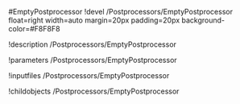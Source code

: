 <!-- MOOSE Object Documentation Stub: Remove this when content is added. -->
#EmptyPostprocessor
!devel /Postprocessors/EmptyPostprocessor float=right width=auto margin=20px padding=20px background-color=#F8F8F8

!description /Postprocessors/EmptyPostprocessor

!parameters /Postprocessors/EmptyPostprocessor

!inputfiles /Postprocessors/EmptyPostprocessor

!childobjects /Postprocessors/EmptyPostprocessor
